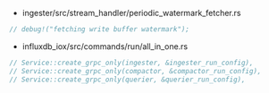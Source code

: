 

* ingester/src/stream_handler/periodic_watermark_fetcher.rs

```rust
// debug!("fetching write buffer watermark");
```

* influxdb_iox/src/commands/run/all_in_one.rs

```rust
// Service::create_grpc_only(ingester, &ingester_run_config),
// Service::create_grpc_only(compactor, &compactor_run_config),
// Service::create_grpc_only(querier, &querier_run_config),
```